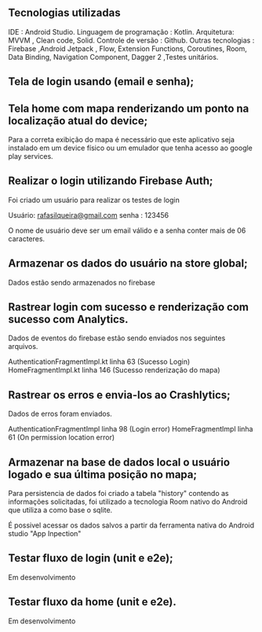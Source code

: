 
## Tecnologias utilizadas

IDE : Android Studio.
Linguagem de programação : Kotlin.
Arquitetura: MVVM , Clean code, Solid.
Controle de versão : Github.
Outras tecnologias : Firebase ,Android Jetpack , Flow, Extension Functions, Coroutines, Room, Data Binding, Navigation Component, Dagger 2 ,Testes unitários.

##  Tela de login usando (email e senha);
## Tela home com mapa renderizando um ponto na localização atual do device;

Para a correta exibição do mapa é necessário que este aplicativo seja instalado em um device físico ou um emulador que tenha acesso ao google play services.

## Realizar o login utilizando Firebase Auth;

Foi criado um usuário para realizar os testes de login

Usuário: rafasilqueira@gmail.com
senha : 123456

O nome de usuário deve ser um email válido e a senha conter mais de 06 caracteres. 

## Armazenar os dados do usuário na store global;

Dados estão sendo armazenados no firebase

## Rastrear login com sucesso e renderização com sucesso com Analytics.

Dados de eventos do firebase estão sendo enviados nos seguintes arquivos.

AuthenticationFragmentImpl.kt linha 63 (Sucesso Login)
HomeFragmentImpl.kt linha 146 (Sucesso renderização do mapa)

## Rastrear os erros e envia-los ao Crashlytics;

Dados de erros foram enviados.

AuthenticationFragmentImpl linha 98 (Login error)
HomeFragmentImpl linha 61 (On permission location error)

## Armazenar na base de dados local o usuário logado e sua última posição no mapa;

Para persistencia de dados foi criado a tabela "history" contendo as informações solicitadas, foi utilizado a tecnologia Room
nativo do Android que utiliza a como base o sqlite.

É possivel acessar os dados salvos a partir da ferramenta nativa do Android studio "App Inpection"

## Testar fluxo de login (unit e e2e);

Em desenvolvimento

## Testar fluxo da home (unit e e2e).

Em desenvolvimento
